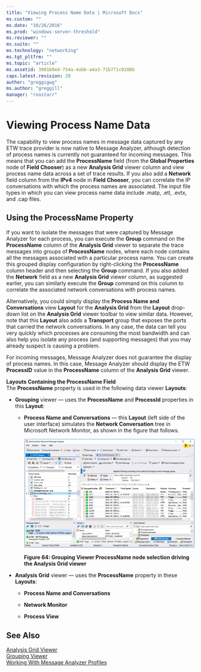 ```yaml
---
title: "Viewing Process Name Data | Microsoft Docs"
ms.custom: ""
ms.date: "10/26/2016"
ms.prod: "windows-server-threshold"
ms.reviewer: ""
ms.suite: ""
ms.technology: "networking"
ms.tgt_pltfrm: ""
ms.topic: "article"
ms.assetid: 3901b0ed-754a-4abb-a4a3-71b771c0288b
caps.latest.revision: 20
author: "greggigwg"
ms.author: "greggill"
manager: "ronstarr"
---
```


# Viewing Process Name Data

The capability to view process names in message data captured by any ETW trace provider is now native to Message Analyzer, although detection of process names  is currently not guaranteed for incoming messages. This means that you can add the **ProcessName** field (from the **Global Properties** node of **Field Chooser**) as a new **Analysis Grid** viewer column and view process name data across a set of trace results. If you also add a **Network** field column from the  **IPv4** node in **Field Chooser**, you can correlate the IP conversations with which the process names are associated. The input file types in which you can view process name data include .matp, .etl, .evtx, and .cap files.  
  
## Using the ProcessName Property  

 If you want to isolate the messages that were captured by Message Analyzer for each process, you can execute the **Group** command on the **ProcessName** column of the **Analysis Grid** viewer to separate the trace messages into groups of **ProcessName** nodes, where each node contains all the messages associated with a particular process name. You can create this grouped display configuration by right-clicking the **ProcessName** column header and then selecting the **Group** command. If you also added the **Network** field as a new **Analysis Grid** viewer column, as suggested earlier, you can similarly execute the **Group** command on this column to correlate the associated network conversations with process names.  
  
 Alternatively, you could simply display the **Process Name and Conversations** view **Layout** for the **Analysis Grid** from the **Layout** drop-down list on the **Analysis Grid** viewer toolbar to view similar data. However, note that this **Layout** also adds a **Transport** group that exposes the ports that carried the network conversations. In any case, the data can tell you very quickly which processes are consuming the most bandwidth and can also help you isolate any process (and supporting messages) that you may already suspect is causing a problem.  
  
 For incoming messages, Message Analyzer does not guarantee the display of process names. In this case, Message Analyzer should display the ETW **ProcessID** value in the **ProcessName** column of the **Analysis Grid** viewer.  
  
 **Layouts Containing the ProcessName Field**   
The **ProcessName** property is used in the following data viewer **Layouts**:  
  
-   **Grouping** viewer — uses the **ProcessName** and **ProcessId** properties in this **Layout**:  
  
    -   **Process Name and Conversations** — this **Layout** (left side of the user interface) simulates the **Network Conversation** tree in Microsoft Network Monitor, as shown in the figure that follows.  
  
         ![Grouping Viewer ProcessName node driving the Analysis Grid viewer](media/fig64-grouping-viewer-processname-node-driving-the-analysis-grid-viewer.png "Fig64-Grouping Viewer ProcessName node driving the Analysis Grid viewer")  
  
         **Figure 64: Grouping Viewer ProcessName node selection driving the Analysis Grid viewer**  
  
-   **Analysis Grid** viewer — uses the **ProcessName** property in these **Layouts**:  
  
    -   **Process Name and Conversations**  
  
    -   **Network Monitor**  
  
    -   **Process View**  
  
## See Also  

[Analysis Grid Viewer](analysis-grid-viewer.md)   
[Grouping Viewer](grouping-viewer.md)   
[Working With Message Analyzer Profiles](working-with-message-analyzer-profiles.md)